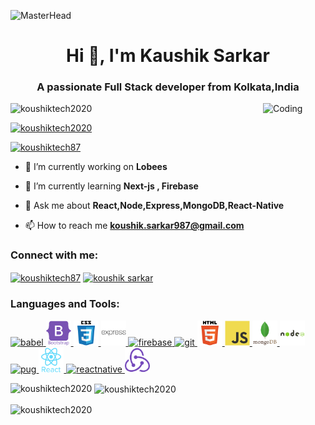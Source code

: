 ![MasterHead](https://miro.medium.com/max/815/0*PatkATBDaRl9ygN0)
<h1 align="center">Hi 👋, I'm Kaushik Sarkar</h1>
<h3 align="center">A passionate Full Stack developer from Kolkata,India</h3>
<img align="right" alt="Coding" width="100" src="https://media-exp1.licdn.com/dms/image/C5603AQE8_ADloS2JaA/profile-displayphoto-shrink_800_800/0/1657902351252?e=1669248000&v=beta&t=Qjse7cNbd5aZJ0gLn_LMD646pfGp8CWHeeUq-MJFxcY">

<p align="left"> <img src="https://komarev.com/ghpvc/?username=koushiktech2020&label=Profile%20views&color=0e75b6&style=flat" alt="koushiktech2020" /> </p>

<p align="left"> <a href="https://github.com/ryo-ma/github-profile-trophy"><img src="https://github-profile-trophy.vercel.app/?username=koushiktech2020" alt="koushiktech2020" /></a> </p>

<p align="left"> <a href="https://twitter.com/koushiktech87" target="blank"><img src="https://img.shields.io/twitter/follow/koushiktech87?logo=twitter&style=for-the-badge" alt="koushiktech87" /></a> </p>

- 🔭 I’m currently working on **Lobees**

- 🌱 I’m currently learning **Next-js , Firebase**

- 💬 Ask me about **React,Node,Express,MongoDB,React-Native**

- 📫 How to reach me **koushik.sarkar987@gmail.com**

<h3 align="left">Connect with me:</h3>
<p align="left">
<a href="https://twitter.com/koushiktech87" target="blank"><img align="center" src="https://raw.githubusercontent.com/rahuldkjain/github-profile-readme-generator/master/src/images/icons/Social/twitter.svg" alt="koushiktech87" height="30" width="40" /></a>
<a href="https://linkedin.com/in/koushik sarkar" target="blank"><img align="center" src="https://raw.githubusercontent.com/rahuldkjain/github-profile-readme-generator/master/src/images/icons/Social/linked-in-alt.svg" alt="koushik sarkar" height="30" width="40" /></a>
</p>

<h3 align="left">Languages and Tools:</h3>
<p align="left"> <a href="https://babeljs.io/" target="_blank" rel="noreferrer"> <img src="https://www.vectorlogo.zone/logos/babeljs/babeljs-icon.svg" alt="babel" width="40" height="40"/> </a> <a href="https://getbootstrap.com" target="_blank" rel="noreferrer"> <img src="https://raw.githubusercontent.com/devicons/devicon/master/icons/bootstrap/bootstrap-plain-wordmark.svg" alt="bootstrap" width="40" height="40"/> </a> <a href="https://www.w3schools.com/css/" target="_blank" rel="noreferrer"> <img src="https://raw.githubusercontent.com/devicons/devicon/master/icons/css3/css3-original-wordmark.svg" alt="css3" width="40" height="40"/> </a> <a href="https://expressjs.com" target="_blank" rel="noreferrer"> <img src="https://raw.githubusercontent.com/devicons/devicon/master/icons/express/express-original-wordmark.svg" alt="express" width="40" height="40"/> </a> <a href="https://firebase.google.com/" target="_blank" rel="noreferrer"> <img src="https://www.vectorlogo.zone/logos/firebase/firebase-icon.svg" alt="firebase" width="40" height="40"/> </a> <a href="https://git-scm.com/" target="_blank" rel="noreferrer"> <img src="https://www.vectorlogo.zone/logos/git-scm/git-scm-icon.svg" alt="git" width="40" height="40"/> </a> <a href="https://www.w3.org/html/" target="_blank" rel="noreferrer"> <img src="https://raw.githubusercontent.com/devicons/devicon/master/icons/html5/html5-original-wordmark.svg" alt="html5" width="40" height="40"/> </a> <a href="https://developer.mozilla.org/en-US/docs/Web/JavaScript" target="_blank" rel="noreferrer"> <img src="https://raw.githubusercontent.com/devicons/devicon/master/icons/javascript/javascript-original.svg" alt="javascript" width="40" height="40"/> </a> <a href="https://www.mongodb.com/" target="_blank" rel="noreferrer"> <img src="https://raw.githubusercontent.com/devicons/devicon/master/icons/mongodb/mongodb-original-wordmark.svg" alt="mongodb" width="40" height="40"/> </a> <a href="https://nodejs.org" target="_blank" rel="noreferrer"> <img src="https://raw.githubusercontent.com/devicons/devicon/master/icons/nodejs/nodejs-original-wordmark.svg" alt="nodejs" width="40" height="40"/> </a> <a href="https://pugjs.org" target="_blank" rel="noreferrer"> <img src="https://cdn.worldvectorlogo.com/logos/pug.svg" alt="pug" width="40" height="40"/> </a> <a href="https://reactjs.org/" target="_blank" rel="noreferrer"> <img src="https://raw.githubusercontent.com/devicons/devicon/master/icons/react/react-original-wordmark.svg" alt="react" width="40" height="40"/> </a> <a href="https://reactnative.dev/" target="_blank" rel="noreferrer"> <img src="https://reactnative.dev/img/header_logo.svg" alt="reactnative" width="40" height="40"/> </a> <a href="https://redux.js.org" target="_blank" rel="noreferrer"> <img src="https://raw.githubusercontent.com/devicons/devicon/master/icons/redux/redux-original.svg" alt="redux" width="40" height="40"/> </a> </p>

<p><img align="left" src="https://github-readme-stats.vercel.app/api/top-langs?username=koushiktech2020&show_icons=true&locale=en&layout=compact" alt="koushiktech2020" /></p>

<p>&nbsp;<img align="center" src="https://github-readme-stats.vercel.app/api?username=koushiktech2020&show_icons=true&locale=en" alt="koushiktech2020" /></p>

<p><img align="center" src="https://github-readme-streak-stats.herokuapp.com/?user=koushiktech2020&" alt="koushiktech2020" /></p>
